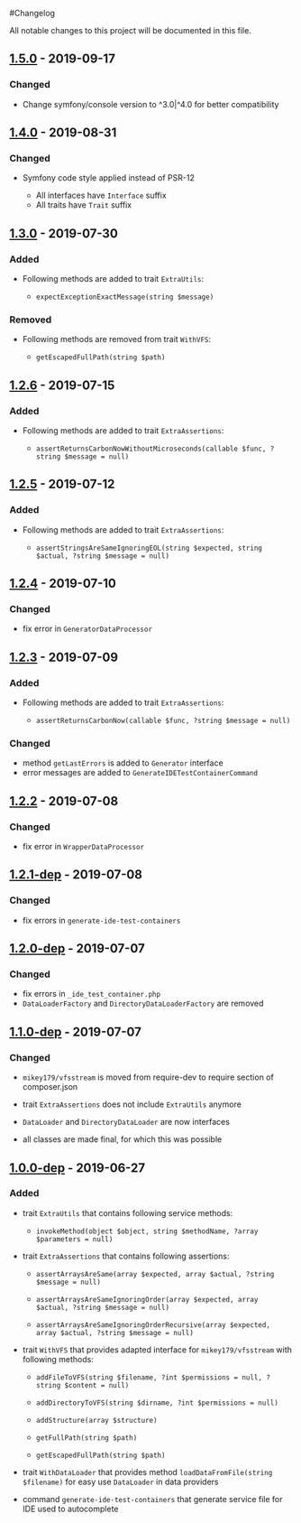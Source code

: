#Changelog

All notable changes to this project will be documented in this file.

## [1.5.0](https://github.com/raptor-mvk/test-utils/compare/v1.4.0...v1.5.0) - 2019-09-17
### Changed
- Change symfony/console version to ^3.0|^4.0 for better compatibility

## [1.4.0](https://github.com/raptor-mvk/test-utils/compare/v1.3.0...v1.4.0) - 2019-08-31
### Changed
- Symfony code style applied instead of PSR-12

  - All interfaces have  `Interface` suffix
  - All traits have `Trait` suffix

## [1.3.0](https://github.com/raptor-mvk/test-utils/compare/v1.2.6...v1.3.0) - 2019-07-30
### Added
- Following methods are added to trait `ExtraUtils`:

  - `expectExceptionExactMessage(string $message)`
### Removed
- Following methods are removed from trait `WithVFS`:
  
  - `getEscapedFullPath(string $path)`

## [1.2.6](https://github.com/raptor-mvk/test-utils/compare/v1.2.5...v1.2.6) - 2019-07-15
### Added
- Following methods are added to trait `ExtraAssertions`:

  - `assertReturnsCarbonNowWithoutMicroseconds(callable $func, ?string $message
  = null)`

## [1.2.5](https://github.com/raptor-mvk/test-utils/compare/v1.2.4...v1.2.5) - 2019-07-12
### Added
- Following methods are added to trait `ExtraAssertions`:

  - `assertStringsAreSameIgnoringEOL(string $expected, string $actual, ?string
  $message = null)`

## [1.2.4](https://github.com/raptor-mvk/test-utils/compare/v1.2.3...v1.2.4) - 2019-07-10
### Changed

- fix error in `GeneratorDataProcessor`

## [1.2.3](https://github.com/raptor-mvk/test-utils/compare/v1.2.2...v1.2.3) - 2019-07-09
### Added
- Following methods are added to trait `ExtraAssertions`:
 
  - `assertReturnsCarbonNow(callable $func, ?string $message = null)`

### Changed
- method `getLastErrors` is added to `Generator` interface
- error messages are added to `GenerateIDETestContainerCommand`

## [1.2.2](https://github.com/raptor-mvk/test-utils/compare/v1.2.1-dep...v1.2.2) - 2019-07-08
### Changed
- fix error in `WrapperDataProcessor`

## [1.2.1-dep](https://github.com/raptor-mvk/test-utils/compare/v1.2.0-dep...v1.2.1-dep) - 2019-07-08
### Changed
- fix errors in `generate-ide-test-containers`

## [1.2.0-dep](https://github.com/raptor-mvk/test-utils/compare/v1.1.0-dep...v1.2.0-dep) - 2019-07-07
### Changed
- fix errors in `_ide_test_container.php`
- `DataLoaderFactory` and `DirectoryDataLoaderFactory` are removed

## [1.1.0-dep](https://github.com/raptor-mvk/test-utils/compare/v1.0.0-dep...v1.1.0-dep) - 2019-07-07
### Changed

- `mikey179/vfsstream` is moved from require-dev to require section of
composer.json

- trait `ExtraAssertions` does not include `ExtraUtils` anymore

- `DataLoader` and `DirectoryDataLoader` are now interfaces

- all classes are made final, for which this was possible

## [1.0.0-dep](https://github.com/raptor-mvk/test-utils/releases/tag/v1.0.0-dep) - 2019-06-27
### Added
- trait `ExtraUtils` that contains following service methods:

  - `invokeMethod(object $object, string $methodName, ?array
  $parameters = null)`

- trait `ExtraAssertions` that contains following assertions:

  - `assertArraysAreSame(array $expected, array $actual, ?string $message =
  null)`
  
  - `assertArraysAreSameIgnoringOrder(array $expected, array $actual, ?string
  $message = null)`
  
  - `assertArraysAreSameIgnoringOrderRecursive(array $expected, array $actual,
  ?string $message = null)`

- trait `WithVFS` that provides adapted interface for `mikey179/vfsstream` with
following methods:

  - `addFileToVFS(string $filename, ?int $permissions = null, ?string $content =
  null)`
  
  - `addDirectoryToVFS(string $dirname, ?int $permissions = null)`
  
  - `addStructure(array $structure)`
  
  - `getFullPath(string $path)`
  
  - `getEscapedFullPath(string $path)`

- trait `WithDataLoader` that provides method `loadDataFromFile(string
$filename)` for easy use `DataLoader` in data providers

- command `generate-ide-test-containers` that generate service file for IDE used
to autocomplete